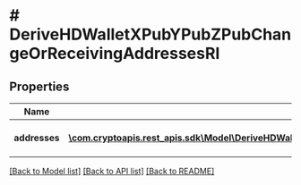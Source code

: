 # # DeriveHDWalletXPubYPubZPubChangeOrReceivingAddressesRI

## Properties

Name | Type | Description | Notes
------------ | ------------- | ------------- | -------------
**addresses** | [**\com.cryptoapis.rest_apis.sdk\Model\DeriveHDWalletXPubYPubZPubChangeOrReceivingAddressesRIAddressesInner[]**](DeriveHDWalletXPubYPubZPubChangeOrReceivingAddressesRIAddressesInner.md) | Represents the address details. |

[[Back to Model list]](../../README.md#models) [[Back to API list]](../../README.md#endpoints) [[Back to README]](../../README.md)

